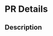 # PR Details

<!--- Provide a general summary of your changes in the Title above -->

## Description

<!--- Describe your changes in detail -->



